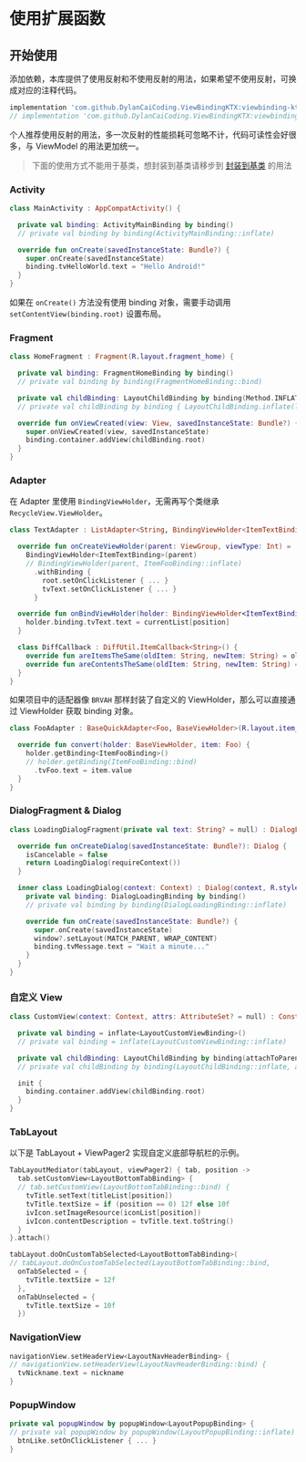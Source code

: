 # 使用扩展函数

## 开始使用

添加依赖，本库提供了使用反射和不使用反射的用法，如果希望不使用反射，可换成对应的注释代码。

```gradle
implementation 'com.github.DylanCaiCoding.ViewBindingKTX:viewbinding-ktx:2.0.1'
// implementation 'com.github.DylanCaiCoding.ViewBindingKTX:viewbinding-nonreflection-ktx:2.0.1'
```

个人推荐使用反射的用法，多一次反射的性能损耗可忽略不计，代码可读性会好很多，与 ViewModel 的用法更加统一。

>下面的使用方式不能用于基类，想封装到基类请移步到 [封装到基类](/cn/kotlin/baseclass) 的用法

### Activity

```kotlin
class MainActivity : AppCompatActivity() {

  private val binding: ActivityMainBinding by binding()
  // private val binding by binding(ActivityMainBinding::inflate)

  override fun onCreate(savedInstanceState: Bundle?) {
    super.onCreate(savedInstanceState)
    binding.tvHelloWorld.text = "Hello Android!"
  }
}
```

如果在 `onCreate()` 方法没有使用 binding 对象，需要手动调用 `setContentView(binding.root)` 设置布局。

### Fragment

```kotlin
class HomeFragment : Fragment(R.layout.fragment_home) {

  private val binding: FragmentHomeBinding by binding()
  // private val binding by binding(FragmentHomeBinding::bind)

  private val childBinding: LayoutChildBinding by binding(Method.INFLATE)
  // private val childBinding by binding { LayoutChildBinding.inflate(layoutInflater) }

  override fun onViewCreated(view: View, savedInstanceState: Bundle?) {
    super.onViewCreated(view, savedInstanceState)
    binding.container.addView(childBinding.root)
  }
}
```

### Adapter

在 Adapter 里使用 `BindingViewHolder`，无需再写个类继承 `RecycleView.ViewHolder`。

```kotlin
class TextAdapter : ListAdapter<String, BindingViewHolder<ItemTextBinding>>(DiffCallback()) {

  override fun onCreateViewHolder(parent: ViewGroup, viewType: Int) =
    BindingViewHolder<ItemTextBinding>(parent)
    // BindingViewHolder(parent, ItemFooBinding::inflate)
      .withBinding {
        root.setOnClickListener { ... }
        tvText.setOnClickListener { ... }
      }

  override fun onBindViewHolder(holder: BindingViewHolder<ItemTextBinding>, position: Int) {
    holder.binding.tvText.text = currentList[position]
  }

  class DiffCallback : DiffUtil.ItemCallback<String>() {
    override fun areItemsTheSame(oldItem: String, newItem: String) = oldItem == newItem
    override fun areContentsTheSame(oldItem: String, newItem: String) = oldItem == newItem
  }
}
```

如果项目中的适配器像 `BRVAH` 那样封装了自定义的 ViewHolder，那么可以直接通过 ViewHolder 获取 binding 对象。

```kotlin
class FooAdapter : BaseQuickAdapter<Foo, BaseViewHolder>(R.layout.item_foo) {

  override fun convert(holder: BaseViewHolder, item: Foo) {
    holder.getBinding<ItemFooBinding>()
    // holder.getBinding(ItemFooBinding::bind)
      .tvFoo.text = item.value
  }
}
```

### DialogFragment & Dialog

```kotlin
class LoadingDialogFragment(private val text: String? = null) : DialogFragment() {

  override fun onCreateDialog(savedInstanceState: Bundle?): Dialog {
    isCancelable = false
    return LoadingDialog(requireContext())
  }

  inner class LoadingDialog(context: Context) : Dialog(context, R.style.DialogTheme) {
    private val binding: DialogLoadingBinding by binding()
    // private val binding by binding(DialogLoadingBinding::inflate)

    override fun onCreate(savedInstanceState: Bundle?) {
      super.onCreate(savedInstanceState)
      window?.setLayout(MATCH_PARENT, WRAP_CONTENT)
      binding.tvMessage.text = "Wait a minute..."
    }
  }
}
```

### 自定义 View

```kotlin
class CustomView(context: Context, attrs: AttributeSet? = null) : ConstraintLayout(context, attrs) {

  private val binding = inflate<LayoutCustomViewBinding>()
  // private val binding = inflate(LayoutCustomViewBinding::inflate)

  private val childBinding: LayoutChildBinding by binding(attachToParent = false)
  // private val childBinding by binding(LayoutChildBinding::inflate, attachToParent = false)

  init {
    binding.container.addView(childBinding.root)
  }
}
```

### TabLayout

以下是 TabLayout + ViewPager2 实现自定义底部导航栏的示例。

```kotlin
TabLayoutMediator(tabLayout, viewPager2) { tab, position ->
  tab.setCustomView<LayoutBottomTabBinding> {
  // tab.setCustomView(LayoutBottomTabBinding::bind) {
    tvTitle.setText(titleList[position])
    tvTitle.textSize = if (position == 0) 12f else 10f
    ivIcon.setImageResource(iconList[position])
    ivIcon.contentDescription = tvTitle.text.toString()
  }
}.attach()

tabLayout.doOnCustomTabSelected<LayoutBottomTabBinding>(
// tabLayout.doOnCustomTabSelected(LayoutBottomTabBinding::bind,
  onTabSelected = {
    tvTitle.textSize = 12f
  },
  onTabUnselected = {
    tvTitle.textSize = 10f
  })
```

### NavigationView

```kotlin
navigationView.setHeaderView<LayoutNavHeaderBinding> {
// navigationView.setHeaderView(LayoutNavHeaderBinding::bind) {
  tvNickname.text = nickname
}
```

### PopupWindow

```kotlin
private val popupWindow by popupWindow<LayoutPopupBinding> {
// private val popupWindow by popupWindow(LayoutPopupBinding::inflate) {
  btnLike.setOnClickListener { ... }
}
```